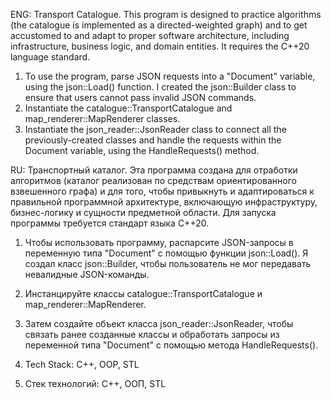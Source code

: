 ENG: 
Transport Catalogue.
This program is designed to practice algorithms (the catalogue is implemented as a directed-weighted graph) and to get accustomed to and adapt to proper software architecture, including infrastructure, business logic, and domain entities. 
It requires the C++20 language standard.
1) To use the program, parse JSON requests into a "Document" variable, using the json::Load() function. I created the json::Builder class to ensure that users cannot pass invalid JSON commands.
2) Instantiate the catalogue::TransportCatalogue and map_renderer::MapRenderer classes.
3) Instantiate the json_reader::JsonReader class to connect all the previously-created classes and handle the requests within the Document variable, using the HandleRequests() method.

RU:
Транспортный каталог.
Эта программа создана для отработки алгоритмов (каталог реализован по средствам ориентированного взвешенного графа) и для того, чтобы привыкнуть и адаптироваться к правильной программной архитектуре, включающую инфраструктуру, бизнес-логику и сущности предметной области.
Для запуска программы требуется стандарт языка C++20.
1) Чтобы использовать программу, распарсите JSON-запросы в переменную типа "Document" с помощью функции json::Load(). Я создал класс json::Builder, чтобы пользователь не мог передавать невалидные JSON-команды.
2) Инстанцируйте классы catalogue::TransportCatalogue и map_renderer::MapRenderer.
3) Затем создайте объект класса json_reader::JsonReader, чтобы связать ранее созданные классы и обработать запросы из переменной типа "Document" с помощью метода HandleRequests().

1) Tech Stack: C++, OOP, STL
2) Стек технологий: C++, ООП, STL
